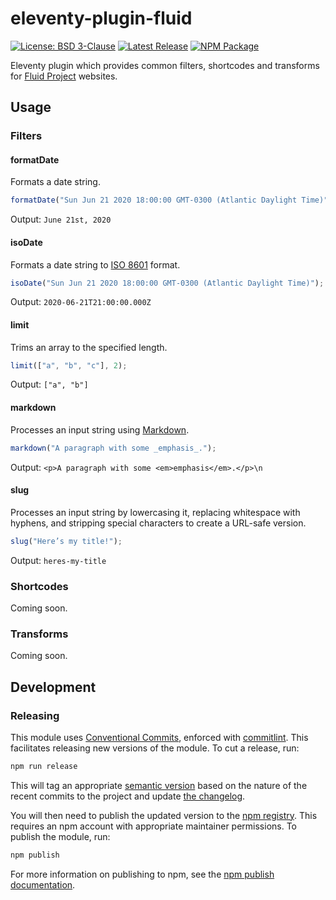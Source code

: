 # eleventy-plugin-fluid

[![License: BSD 3-Clause](https://badgen.net/github/license/fluid-project/eleventy-plugin-fluid/)](https://github.com/fluid-project/eleventy-plugin-fluid/blob/main/LICENSE.md)
[![Latest Release](https://badgen.net/github/release/fluid-project/eleventy-plugin-fluid/)](https://github.com/fluid-project/eleventy-plugin-fluid/releases/latest/)
[![NPM Package](https://badgen.net/npm/v/@fluid-project/eleventy-plugin-fluid)](http://npmjs.com/package/@fluid-project/eleventy-plugin-fluid)

Eleventy plugin which provides common filters, shortcodes and transforms for [Fluid Project](https://fluidproject.org) websites.

## Usage

### Filters

#### formatDate

Formats a date string.

```javascript
formatDate("Sun Jun 21 2020 18:00:00 GMT-0300 (Atlantic Daylight Time)");
```

Output: `June 21st, 2020`

#### isoDate

Formats a date string to [ISO 8601](https://developer.mozilla.org/en-US/docs/Web/JavaScript/Reference/Global_Objects/Date/toISOString) format.

```javascript
isoDate("Sun Jun 21 2020 18:00:00 GMT-0300 (Atlantic Daylight Time)");
```

Output: `2020-06-21T21:00:00.000Z`

#### limit

Trims an array to the specified length.

```javascript
limit(["a", "b", "c"], 2);
```

Output: `["a", "b"]`

#### markdown

Processes an input string using [Markdown](https://markdown-it.github.io).

```javascript
markdown("A paragraph with some _emphasis_.");
```

Output: `<p>A paragraph with some <em>emphasis</em>.</p>\n`

#### slug

Processes an input string by lowercasing it, replacing whitespace with hyphens, and stripping special characters to create a URL-safe version.

```javascript
slug("Here’s my title!");
```

Output: `heres-my-title`

### Shortcodes

Coming soon.

### Transforms

Coming soon.

## Development

### Releasing

This module uses [Conventional Commits](https://www.conventionalcommits.org/en/v1.0.0/), enforced with [commitlint](https://commitlint.js.org/). This facilitates releasing new versions of the module. To cut a release, run:

```bash
npm run release
```

This will tag an appropriate [semantic version](https://semver.org) based on the nature of the recent commits to the project and update [the changelog](CHANGELOG.md).

You will then need to publish the updated version to the [npm registry](http://npmjs.com). This requires an npm account with appropriate maintainer permissions. To publish the module, run:

```bash
npm publish
```

For more information on publishing to npm, see the [npm publish documentation](https://docs.npmjs.com/cli/publish).
